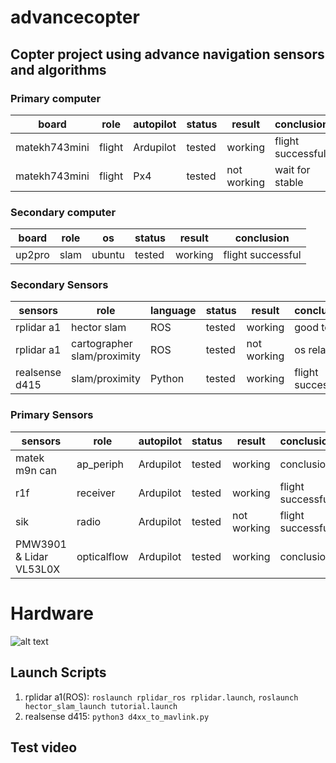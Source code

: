 # advancecopter


## Copter project using advance navigation sensors and algorithms 

### Primary computer

board | role | autopilot | status | result | conclusion
-----|----------|----------|----------------|----------------------|-----------------------
matekh743mini | flight  |Ardupilot | tested | working | flight successful
matekh743mini | flight  | Px4 | tested | not working | wait for stable


### Secondary computer

board | role | os | status | result | conclusion
-----|----------|----------|----------------|----------------------|-----------------------
up2pro | slam  |ubuntu | tested | working | flight successful


### Secondary Sensors

sensors | role | language | status | result | conclusion
-----|----------|----------|----------------|----------------------|-----------------------
rplidar a1 | hector slam | ROS | tested | working | good to go
rplidar a1 | cartographer slam/proximity | ROS | tested | not working | os related
realsense d415 | slam/proximity | Python | tested | working | flight successful

### Primary Sensors

sensors | role | autopilot | status | result | conclusion
-----|----------|----------|----------------|----------------------|-----------------------
matek m9n can | ap_periph  |Ardupilot | tested | working | conclusion
r1f | receiver | Ardupilot | tested | working | flight successful
sik | radio | Ardupilot | tested | not working | flight successful
PMW3901 & Lidar VL53L0X | opticalflow | Ardupilot | tested | working | conclusion


# Hardware

![alt text](https://github.com/pkr-7/advancecopter/IMG_20220527_155558.jpg "Copter")


## Launch Scripts
1. rplidar a1(ROS): `roslaunch rplidar_ros rplidar.launch`, `roslaunch hector_slam_launch tutorial.launch` 
2. realsense d415: `python3 d4xx_to_mavlink.py`




## Test video
